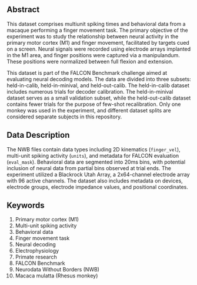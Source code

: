 ## Abstract

This dataset comprises multiunit spiking times and behavioral data from a macaque performing a finger movement task. The primary objective of the experiment was to study the relationship between neural activity in the primary motor cortex (M1) and finger movement, facilitated by targets cued on a screen. Neural signals were recorded using electrode arrays implanted in the M1 area, and finger positions were captured via a manipulandum. These positions were normalized between full flexion and extension. 

This dataset is part of the FALCON Benchmark challenge aimed at evaluating neural decoding models. The data are divided into three subsets: held-in-calib, held-in-minival, and held-out-calib. The held-in-calib dataset includes numerous trials for decoder calibration. The held-in-minival dataset serves as a small validation subset, while the held-out-calib dataset contains fewer trials for the purpose of few-shot recalibration. Only one monkey was used in the experiment, and different dataset splits are considered separate subjects in this repository.

## Data Description

The NWB files contain data types including 2D kinematics (`finger_vel`), multi-unit spiking activity (`units`), and metadata for FALCON evaluation (`eval_mask`). Behavioral data are segmented into 20ms bins, with potential inclusion of neural data from partial bins observed at trial ends. The experiment utilized a Blackrock Utah Array, a 2x64-channel electrode array with 96 active channels. The dataset also includes metadata on devices, electrode groups, electrode impedance values, and positional coordinates.

## Keywords

1. Primary motor cortex (M1)
2. Multi-unit spiking activity
3. Behavioral data
4. Finger movement task
5. Neural decoding
6. Electrophysiology
7. Primate research
8. FALCON Benchmark
9. Neurodata Without Borders (NWB)
10. Macaca mulatta (Rhesus monkey)